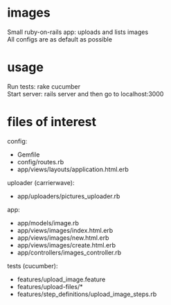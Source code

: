 # images
Small ruby-on-rails app: uploads and lists images  
All configs are as default as possible

# usage
Run tests: rake cucumber  
Start server: rails server and then go to localhost:3000

# files of interest

config:
 - Gemfile
 - config/routes.rb
 - app/views/layouts/application.html.erb

uploader (carrierwave):
 - app/uploaders/pictures_uploader.rb

app:
 - app/models/image.rb
 - app/views/images/index.html.erb
 - app/views/images/new.html.erb
 - app/views/images/create.html.erb
 - app/controllers/images_controller.rb

tests (cucumber):
 - features/upload_image.feature
 - features/upload-files/*
 - features/step_definitions/upload_image_steps.rb